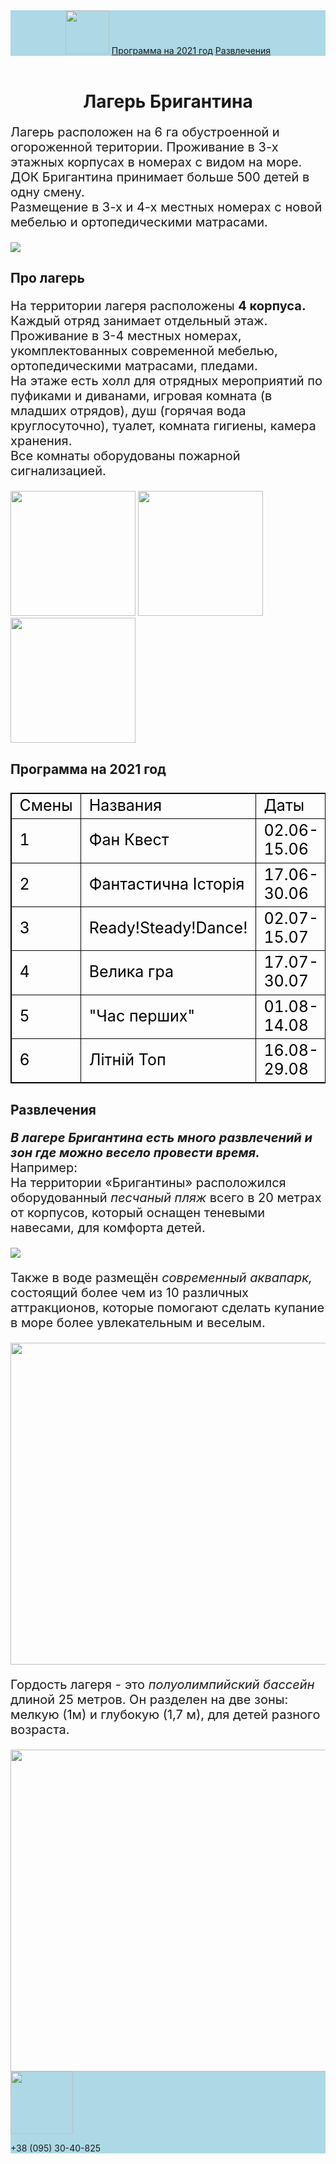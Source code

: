 <html>
    <title>Лагерь Бригантина</title>
    <body>
        <header style="background-color:lightblue">
            <img src="https://encrypted-tbn0.gstatic.com/images?q=tbn:ANd9GcTIYCZQd8Ah94zUOdAgcfRuCsaT5pXA4B7fguaFkPgF1uIBddVn10CQ8ISF-pl-0ogJ348&usqp=CAU" width="70px"/>
            <a href="#lager">Программа на 2021 год</a>
            <a href="#lager2">Развлечения</a>
        </header>
            <main>
                <h1 style="text-align:center;">Лагерь Бригантина</h1>
                <p style="font-size:20px">Лагерь расположен на 6 га обустроенной и огороженной територии. Проживание в 3-х этажных корпусах в номерах с видом на море. ДОК Бригантина принимает больше 500 детей в одну смену.<br/> Размещение в 3-х и 4-х местных номерах с новой мебелью и ортопедическими матрасами.</p>
                <img src="https://han-tengry.com.ua/wp-content/uploads/2014/03/brigantina_main.jpg">
                <h2>Про лагерь</h2>
                <p style="font-size:20px">На территории лагеря расположены <b>4 корпуса.</b> Каждый отряд занимает отдельный этаж. Проживание в 3-4 местных номерах, укомплектованных современной мебелью, ортопедическими матрасами, пледами.<br/> На этаже есть холл для отрядных мероприятий по пуфиками и диванами, игровая комната (в младших отрядов), душ (горячая вода круглосуточно), туалет, комната гигиены, камера хранения.<br/> Все комнаты оборудованы пожарной сигнализацией.</p>
                <img src="https://elitatour.com.ua/wp-content/uploads/2018/10/IMG_1724.jpg" width="200px"/>
                <img src="https://content.childcamp.com.ua/_Content/detskiy-lager-brigantina-skadovsk/Images/Camp/IMG_1583.jpg" width="200px"/>
                <img src="https://content.detskiylager.by/_Content/detskiy-lager-brigantina-skadovsk/Images/Camp/67521858_953831428293108_747295902590304256_n.jpg" width="200px"/>
                <h2 id="lager">Программа на 2021 год</h2>
                <table style="border:1px solid black;color:black;border-collapse:collapse;font-size:25px">
        <tr style="border:1px solid black;color:black;">
            <td style="border:1px solid black">Смены</td>
            <td style="border:1px solid black">Названия</td>
            <td style="border:1px solid black">Даты</td>
            <td style="border:1px solid black">Цены</td>
        </tr>
        <tr style="border:1px solid black;color:black;">
            <td style="border:1px solid black">1</td>
            <td style="border:1px solid black">Фан Квест</td>
            <td style="border:1px solid black">02.06-15.06</td>
            <td style="border:1px solid black">11000 грн</td>
        </tr>
        <tr style="border:1px solid black;color:black;">
            <td style="border:1px solid black">2</td>
            <td style="border:1px solid black">Фантастична Історія</td>
            <td style="border:1px solid black">17.06-30.06</td>
            <td style="border:1px solid black">12000 грн</td>
        </tr>
        <tr style="border:1px solid black;color:black;">
            <td style="border:1px solid black">3</td>
            <td style="border:1px solid black">Ready!Steady!Dance!</td>
            <td style="border:1px solid black">02.07-15.07</td>
            <td style="border:1px solid black">13000 грн</td>
        </tr>
        <tr style="border:1px solid black;color:black;">
            <td style="border:1px solid black">4</td>
            <td style="border:1px solid black">Велика гра</td>
            <td style="border:1px solid black">17.07-30.07</td>
            <td style="border:1px solid black">13000 грн</td>
        </tr>
        <tr style="border:1px solid black;color:black;">
            <td style="border:1px solid black">5</td>
            <td style="border:1px solid black">"Час перших"</td>
            <td style="border:1px solid black">01.08-14.08</td>
            <td style="border:1px solid black">12000 грн</td>
        </tr>
        <tr style="border:1px solid black;color:black;">
            <td style="border:1px solid black">6</td>
            <td style="border:1px solid black">Літній Топ</td>
            <td style="border:1px solid black">16.08-29.08</td>
            <td style="border:1px solid black">11000 грн</td>
        </tr>
    </table>
                <h2 id="lager2">Развлечения</h2>
                <p style="font-size:20px"><i><b>В лагере Бригантина есть много развлечений и зон где можно весело провести время.</b></i> Например:<br/> На территории «Бригантины» расположился оборудованный <i>песчаный пляж</i> всего в 20 метрах от корпусов, который оснащен теневыми навесами, для комфорта детей. </p>
                <img src="https://lh3.googleusercontent.com/proxy/m7Rv96Ux8qE1LWVUhMmYlAeNHkukhqITT8OO6QgBFprRtYXm31EluldXm0cwWPR9wrlggP6ro99Vfx3ICud1Hia8wXJLUn_c4dCrZ05cA28JRPBs5Bx3uNzW6gC5W66E"/>
                <p style="font-size:20px">Также в воде размещён<i> современный аквапарк,</i> состоящий более чем из 10 различных аттракционов, которые помогают сделать купание в море более увлекательным и веселым.</p>
                <img src="https://verywell.com.ua/content/images/30/41462778010302.jpg" width="515px"/>
                <p style="font-size:20px">Гордость лагеря - это <i>полуолимпийский бассейн</i> длиной 25 метров. Он разделен на две зоны: мелкую (1м) и глубокую (1,7 м), для детей разного возраста.</p>
                <img src="https://verywell.com.ua/content/images/30/50521537082062.jpg" width="515px"/>
            </main>
        <footer style="background-color:lightblue">
            <img src="http://www.campbooker.com.ua/images/detailed/2/logo_g6tc-n5.jpg" width="100px"/>
            <p>+38 (095) 30-40-825</p>
        </footer>
    </body>
</html>
